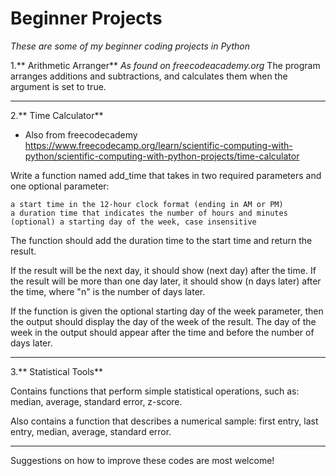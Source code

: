 # Beginner Projects

*These are some of my beginner coding projects in Python*

1.** Arithmetic Arranger** 
*As found on freecodeacademy.org*
The program arranges additions and subtractions, and calculates them when the argument is set to true. 

---------------------------------------------------------------------------------------------------

2.** Time Calculator**
* Also from freecodecademy https://www.freecodecamp.org/learn/scientific-computing-with-python/scientific-computing-with-python-projects/time-calculator

Write a function named add_time that takes in two required parameters and one optional parameter:

    a start time in the 12-hour clock format (ending in AM or PM)
    a duration time that indicates the number of hours and minutes
    (optional) a starting day of the week, case insensitive

The function should add the duration time to the start time and return the result.

If the result will be the next day, it should show (next day) after the time. If the result will be more than one day later, it should show (n days later) after the time, where "n" is the number of days later.

If the function is given the optional starting day of the week parameter, then the output should display the day of the week of the result. The day of the week in the output should appear after the time and before the number of days later.

-------------------------------------------------------------------------------------------------
3.** Statistical Tools**

Contains functions that perform simple statistical operations, such as: median, average, standard error, z-score.

Also contains a function that describes a numerical sample: first entry, last entry, median, average, standard error. 




-------------------------------------------------------------------------------------------------

Suggestions on how to improve these codes are most welcome!
